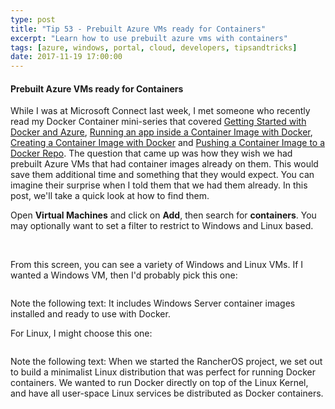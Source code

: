 ```yaml
---
type: post
title: "Tip 53 - Prebuilt Azure VMs ready for Containers"
excerpt: "Learn how to use prebuilt azure vms with containers"
tags: [azure, windows, portal, cloud, developers, tipsandtricks]
date: 2017-11-19 17:00:00
---
```



#### Prebuilt Azure VMs ready for Containers

While I was at Microsoft Connect last week, I met someone who recently read my Docker Container mini-series that covered [Getting Started with Docker and Azure](https://microsoft.github.io/AzureTipsAndTricks/blog/tip45.html?WT.mc_id=github-azuredevtips-micrum), [Running an app inside a Container Image with Docker](https://microsoft.github.io/AzureTipsAndTricks/blog/tip46.html?WT.mc_id=github-azuredevtips-micrum), [Creating a Container Image with Docker](https://microsoft.github.io/AzureTipsAndTricks/blog/tip47.html?WT.mc_id=github-azuredevtips-micrum) and [Pushing a Container Image to a Docker Repo](https://microsoft.github.io/AzureTipsAndTricks/blog/tip48.html?WT.mc_id=github-azuredevtips-micrum). The question that came up was how they wish we had prebuilt Azure VMs that had container images already on them. This would save them additional time and something that they would expect. You can imagine their surprise when I told them that we had them already. In this post, we'll take a quick look at how to find them. 

Open **Virtual Machines** and click on **Add**, then search for **containers**. You may optionally want to set a filter to restrict to Windows and Linux based. 

<img :src="$withBase('/files/vmcontainer2.png')">

<img :src="$withBase('/files/vmcontainer1.png')">

From this screen, you can see a variety of Windows and Linux VMs. If I wanted a Windows VM, then I'd probably pick this one: 

<img :src="$withBase('/files/vmcontainer3.png')">

Note the following text: It includes Windows Server container images installed and ready to use with Docker.

For Linux, I might choose this one:

<img :src="$withBase('/files/vmcontainer4.png')">

Note the following text: When we started the RancherOS project, we set out to build a minimalist Linux distribution that was perfect for running Docker containers. We wanted to run Docker directly on top of the Linux Kernel, and have all user-space Linux services be distributed as Docker containers.
